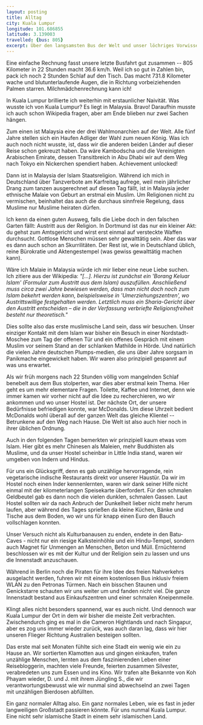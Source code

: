 ```yaml
---
layout: posting
title: Alltag
city: Kuala Lumpur
longitude: 101.686855
latitude: 3.139003
travelled: {bus: 805}
excerpt: Über den langsamsten Bus der Welt und unser löchriges Vorwissen, als auch die Stadt der Einkaufszentren und wie wir uns trotzdem wie zu Hause zu fühlten.
---
```


Eine einfache Rechnung fasst unsere letzte Busfahrt gut zusammen -- 805 Kilometer in 22 Stunden macht 36.6 km/h. Weil ich so gut in Zahlen bin, pack ich noch 2 Stunden Schlaf auf den Tisch. Das macht 731.8 Kilometer wache und blutunterlaufende Augen, die in Richtung vorbeiziehenden Palmen starren. Milchmädchenrechnung kann ich!

In Kuala Lumpur brillierte ich weiterhin mit erstaunlicher Naivität. Was wusste ich von Kuala Lumpur? Es liegt in Malaysia. Bravo! Daraufhin musste ich auch schon Wikipedia fragen, aber am Ende blieben nur zwei Sachen hängen.

Zum einen ist Malaysia eine der drei Wahlmonarchien auf der Welt.	Alle fünf Jahre stellen sich ein Haufen Adliger der Wahl zum neuen König. Was ich auch noch nicht wusste, ist, dass wir die anderen beiden Länder auf dieser Reise schon gekreuzt haben. Da wäre Kambodscha und die Vereinigten Arabischen Emirate,  dessen Transitbreich in Abu Dhabi wir auf dem Weg nach Tokyo ein Nickerchen spendiert haben. Achievement unlocked!

Dann ist in Malaysia der Islam Staatsreligion. Während ich mich in Deutschland über Tanzverbote am Karfreitag aufrege, weil mein jährlicher Drang zum tanzen ausgerechnet auf diesen Tag fällt, ist in Malaysia jeder ethnische Malaie von Geburt an erstmal ein Muslim. Um Religionen nicht zu vermischen, beinhaltet das auch die durchaus sinnfreie Regelung, dass Muslime nur Muslime heiraten dürfen. 

Ich kenn da einen guten Ausweg, falls die Liebe doch in den falschen Garten fällt: Austritt aus der Religion. In Dortmund ist das nur ein kleiner Akt: du gehst zum Amtsgericht und wirst erst einmal auf versteckte Waffen durchsucht. Gottlose Menschen müssen sehr gewalttätig sein. Aber das war es dann auch schon an Skurrilitäten. Der Rest ist, wie in Deutschland üblich, reine Bürokratie und Aktengestempel (was gewiss gewalttätig machen kann).

Wäre ich Malaie in Malaysia würde ich mir lieber eine neue Liebe suchen. Ich zitiere aus der Wikipedia: *"\[...\]. Hierzu ist zunächst ein 'Borang Keluar Islam' (Formular zum Austritt aus dem Islam) auszufüllen. Anschließend muss circa zwei Jahre bewiesen werden, dass man nicht doch noch zum Islam bekehrt werden kann, beispielsweise in 'Umerziehungszentren', wo Austrittswillige festgehalten werden. Letztlich muss ein Sharia-Gericht über den Austritt entscheiden – die in der Verfassung verbriefte Religionsfreiheit besteht nur theoretisch."*

Dies sollte also das erste muslimische Land sein, dass wir besuchen. Unser einziger Kontakt mit dem Islam war bisher ein Besuch in einer Nordstadt-Moschee zum Tag der offenen Tür und ein offenes Gespräch mit einem Muslim vor seinem Stand an der schlanken Mathilde in Hörde. Und natürlich die vielen Jahre deutschen Plumps-medien, die uns über Jahre sorgsam in Panikmache eingewickelt haben. Wir waren also prinzipiell gespannt auf was uns erwartet. 

Als wir früh morgens nach 22 Stunden völlig vom mangelnden Schlaf benebelt aus dem Bus stolperten, war dies aber erstmal kein Thema. Hier geht es um mehr elementare Fragen. Toilette, Kaffee und Internet, denn wie immer kamen wir vorher nicht auf die Idee zu recherchieren, wo wir ankommen und wo unser Hostel ist. Der nächste Ort, der unsere Bedürfnisse befriedigen konnte, war McDonalds. Um diese Uhrzeit bedient McDonalds wohl überall auf der ganzen Welt das gleiche Klientel -- Betrunkene auf den Weg nach Hause. Die Welt ist also auch hier noch in ihrer üblichen Ordnung.

Auch in den folgenden Tagen bemerkten wir prinzipiell kaum etwas vom Islam. Hier gibt es mehr Chinesen als Maleien, mehr Buddhisten als Muslime, und da unser Hostel scheinbar in Little India stand, waren wir umgeben von Indern und Hindus. 

Für uns ein Glücksgriff, denn  es gab unzählige hervorragende, rein vegetarische indische Restaurants direkt vor unserer Haustür. Da wir im Hostel noch einen Inder kennenlernten, waren wir dank seiner Hilfe nicht einmal mit der kilometerlangen Speisekarte überfordert. Für den schmalen Geldbeutel gab es dann noch die vielen dunklen, schmalen Gassen. Laut Hostel sollten wir da nach Anbruch der Dunkelheit lieber nicht mehr herum laufen, aber während des Tages sprießen da kleine Küchen, Bänke und Tische aus dem Boden, wo wir uns für knapp einen Euro den Bauch vollschlagen konnten.

Unser Versuch nicht als Kulturbanausen zu enden, endete in den Batu-Caves - nicht nur ein riesige Kalksteinhöhle und ein Hindu-Tempel, sondern auch Magnet für Unmengen an Menschen, Beton und Müll. Ernüchternd beschlossen wir es mit der Kultur und der Religion sein zu lassen und uns die Innenstadt anzuschauen. 

Während in Berlin noch die Piraten für ihre Idee des freien Nahverkehrs ausgelacht werden, fuhren wir mit einem kostenlosen Bus inklusiv freiem WLAN zu den Petronas Türmen. Nach ein bisschen Staunen und Genickstarre schauten wir uns weiter um und fanden nicht viel. Die ganze Innenstadt bestand aus Einkaufszentren und einer schmalen Kneipenmeile. 

Klingt alles nicht besonders spannend, war es auch nicht. Und dennoch war Kuala Lumpur der Ort in dem wir bisher die meiste Zeit verbrachten. Zwischendurch ging es mal in die Cameron Hightlands und nach Singapur, aber es zog uns immer wieder zurück, was auch daran lag, dass wir hier unseren Flieger Richtung Australien besteigen sollten.

Das erste mal seit Monaten fühlte sich eine Stadt ein wenig wie ein zu Hause an. Wir sortierten Klamotten aus und gingen einkaufen, trafen unzählige Menschen, lernten aus dem faszinierenden Leben einer Reisebloggerin, machten viele Freunde, feierten zusammen Silvester, verabredeten uns zum Essen und ins Kino. Wir trafen alte Bekannte von Koh Phayam wieder, D. und J. mit ihrem Jüngling S., die wir verantwortungsbewusst wie wir nunmal sind abwechselnd an zwei Tagen mit unzähligen Bierdosen abfüllten.

Ein ganz normaler Alltag also. Ein ganz normales Leben, wie es fast in jeder langweiligen Großstadt passieren könnte. Für uns nunmal Kuala Lumpur. Eine nicht sehr islamische Stadt in einem sehr islamischen Land.
